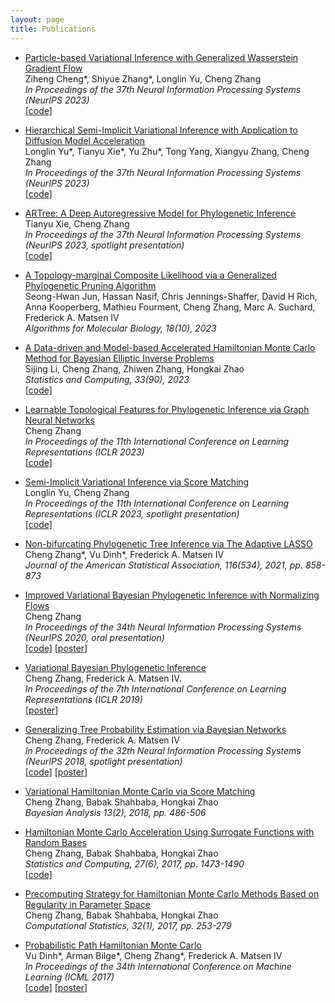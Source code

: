 ```yaml
---
layout: page
title: Publications
---
```


- [Particle-based Variational Inference with Generalized Wasserstein Gradient Flow](https://openreview.net/pdf?id=oNuam8eFz2)  
Ziheng Cheng\*, Shiyue Zhang\*, Longlin Yu, Cheng Zhang  
_In Proceedings of the 37th Neural Information Processing Systems (NeurIPS 2023)_  
[[code]](https://github.com/Alexczh1/GWG)

- [Hierarchical Semi-Implicit Variational Inference with Application to Diffusion Model Acceleration](https://openreview.net/pdf?id=ghIBaprxsV)  
Longlin Yu\*, Tianyu Xie\*, Yu Zhu\*, Tong Yang, Xiangyu Zhang, Cheng Zhang  
_In Proceedings of the 37th Neural Information Processing Systems (NeurIPS 2023)_  
[[code]](https://github.com/longinYu/HSIVI)

- [ARTree: A Deep Autoregressive Model for Phylogenetic Inference](https://openreview.net/pdf?id=SoLebIqHgZ)  
Tianyu Xie, Cheng Zhang  
_In Proceedings of the 37th Neural Information Processing Systems (NeurIPS 2023, spotlight presentation)_  
[[code]](https://github.com/tyuxie/ARTree)

- [A Topology-marginal Composite Likelihood via a Generalized Phylogenetic Pruning Algorithm](https://almob.biomedcentral.com/articles/10.1186/s13015-023-00235-1)    
Seong-Hwan Jun, Hassan Nasif, Chris Jennings-Shaffer, David H Rich, Anna Kooperberg, Mathieu Fourment, Cheng Zhang, Marc A. Suchard, Frederick A. Matsen IV  
_Algorithms for Molecular Biology, 18(10), 2023_

- [A Data-driven and Model-based Accelerated Hamiltonian Monte Carlo Method for Bayesian Elliptic Inverse Problems](https://link.springer.com/article/10.1007/s11222-023-10262-y)    
Sijing Li, Cheng Zhang, Zhiwen Zhang, Hongkai Zhao  
_Statistics and Computing, 33(90), 2023_  
[[code]](https://github.com/LSijing/Bayesian-pde-inverse-problem)

- [Learnable Topological Features for Phylogenetic Inference via Graph Neural Networks](https://openreview.net/forum?id=hVVUY7p64WL)   
Cheng Zhang  
_In Proceedings of the 11th International Conference on Learning Representations (ICLR 2023)_  
[[code]](https://github.com/zcrabbit/vbpi-gnn)

- [Semi-Implicit Variational Inference via Score Matching](https://openreview.net/forum?id=sd90a2ytrt)  
Longlin Yu, Cheng Zhang  
_In Proceedings of the 11th International Conference on Learning Representations (ICLR 2023, spotlight presentation)_  
[[code]](https://github.com/longinyu/sivism)

- [Non-bifurcating Phylogenetic Tree Inference via The Adaptive LASSO](https://arxiv.org/abs/1805.11073)  
Cheng Zhang\*, Vu Dinh\*, Frederick A. Matsen IV  
_Journal of the American Statistical Association, 116(534), 2021, pp. 858-873_

- [Improved Variational Bayesian Phylogenetic Inference with Normalizing Flows](https://papers.nips.cc/paper/2020/file/d96409bf894217686ba124d7356686c9-Paper.pdf)  
Cheng Zhang  
_In Proceedings of the 34th Neural Information Processing Systems (NeurIPS 2020, oral presentation)_  
[[code]](https://github.com/zcrabbit/vbpi-nf) [[poster]]({{site.baseurl}}/static/posters/vbpi-nf-poster.pdf)

- [Variational Bayesian Phylogenetic Inference](https://openreview.net/pdf?id=SJVmjjR9FX)  
Cheng Zhang, Frederick A. Matsen IV.  
_In Proceedings of the 7th International Conference on Learning Representations (ICLR 2019)_  
[[poster]]({{site.baseurl}}/static/posters/vbpi_iclr_poster.pdf)

- [Generalizing Tree Probability Estimation via Bayesian Networks](https://arxiv.org/abs/1805.07834)  
Cheng Zhang, Frederick A. Matsen IV  
_In Proceedings of the 32th Neural Information Processing Systems (NeurIPS 2018, spotlight presentation)_    
[[code]](https://github.com/zcrabbit/sbn) [[poster]]({{site.baseurl}}/static/posters/sbn_nips_poster.pdf)

- [Variational Hamiltonian Monte Carlo via Score Matching](https://projecteuclid.org/download/pdfview_1/euclid.ba/1500948232)  
Cheng Zhang, Babak Shahbaba, Hongkai Zhao  
_Bayesian Analysis 13(2), 2018, pp. 486-506_

- [Hamiltonian Monte Carlo Acceleration Using Surrogate Functions with Random Bases](https://arxiv.org/pdf/1506.05555.pdf)  
Cheng Zhang, Babak Shahbaba, Hongkai Zhao  
_Statistics and Computing, 27(6), 2017, pp. 1473-1490_  
[[code]](https://github.com/zcrabbit/RNSHMC)

- [Precomputing Strategy for Hamiltonian Monte Carlo Methods Based on Regularity in Parameter Space](https://arxiv.org/pdf/1504.01418.pdf)  
Cheng Zhang, Babak Shahbaba, Hongkai Zhao  
_Computational Statistics, 32(1), 2017, pp. 253-279_

- [Probabilistic Path Hamiltonian Monte Carlo](http://proceedings.mlr.press/v70/dinh17a/dinh17a.pdf)  
Vu Dinh\*, Arman Bilge\*, Cheng Zhang\*, Frederick A. Matsen IV  
_In Proceedings of the 34th International Conference on Machine Learning (ICML 2017)_  
[[code]](https://github.com/zcrabbit/PhyloInfer) [[poster]]({{site.baseurl}}/static/posters/pphmc.pdf)
